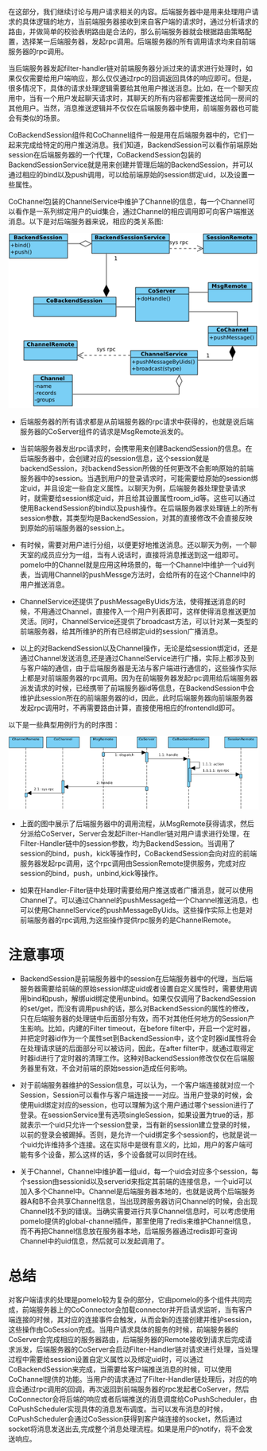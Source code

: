 在这部分，我们继续讨论与用户请求相关的内容。后端服务器中是用来处理用户请求的具体逻辑的地方，当前端服务器接收到来自客户端的请求时，通过分析请求的路由，并做简单的校验表明路由是合法的，那么前端服务器就会根据路由策略配置，选择某一后端服务器，发起rpc调用。后端服务器的所有调用请求均来自前端服务器的rpc调用。


当后端服务器发起filter-handler链对前端服务器分派过来的请求进行处理时，如果仅仅需要给用户端响应，那么仅仅通过rpc的回调返回具体的响应即可。但是，很多情况下，具体的请求处理逻辑需要给其他用户推送消息。比如，在一个聊天应用中，当有一个用户发起聊天请求时，其聊天的所有内容都需要推送给同一房间的其他用户。当然，消息推送逻辑并不仅仅在后端服务器中使用，前端服务器也可能会有类似的场景。

CoBackendSession组件和CoChannel组件一般是用在后端服务器中的，它们一起来完成给特定的用户推送消息。我们知道，BackendSession可以看作前端原始session在后端服务器的一个代理，CoBackendSession包装的BackendSessionService就是用来创建并管理后端的BackendSession，并可以通过相应的bind以及push调用，可以给前端原始的session绑定uid，以及设置一些属性。

CoChannel包装的ChannelService中维护了Channel的信息，每一个Channel可以看作是一系列绑定用户的uid集合，通过Channel的相应调用即可向客户端推送消息。以下是对后端服务器来说，相应的类关系图:

![server2](images/server2.png)

* 后端服务器的所有请求都是从前端服务器的rpc请求中获得的，也就是说后端服务器的CoServer组件的请求是MsgRemote派发的。

* 当前端服务器发出rpc请求时，会携带用来创建BackendSession的信息。在后端服务器中，会创建对应的session信息，这个session就是backendSession，对backendSession所做的任何更改不会影响原始的前端服务器中的session。当遇到用户的登录请求时，可能需要给原始的session绑定uid，并且设定一些自定义属性。以聊天为例，后端服务器处理登录请求时，就需要给session绑定uid，并且给其设置属性room_id等。这些可以通过使用BackendSession的bind以及push操作。在后端服务器求处理链上的所有session参数，其类型均是BackendSession，对其的直接修改不会直接反映到原始的前端服务器的session上。

* 有时候，需要对用户进行分组，以便更好地推送消息。还以聊天为例，一个聊天室的成员应分为一组，当有人说话时，直接将消息推送到这一组即可。pomelo中的Channel就是应用这种场景的，每一个Channel中维护一个uid列表，当调用Channel的pushMessge方法时，会给所有的在这个Channel中的用户推送消息。

* ChannelService还提供了pushMessageByUids方法，使得推送消息的时候，不用通过Channel，直接传入一个用户列表即可，这样使得消息推送更加灵活。同时，ChannelService还提供了broadcast方法，可以针对某一类型的前端服务器，给其所维护的所有已经绑定uid的session广播消息。

* 以上的对BackendSession以及Channel操作，无论是给session绑定id，还是通过Channel发送消息,还是通过ChannelService进行广播，实际上都涉及到与客户端的通信，由于后端服务器是无法与客户端进行通信的，这些操作实际上都是对前端服务器的rpc调用。因为在前端服务器发起rpc调用给后端服务器派发请求的时候，已经携带了前端服务器id等信息，在BackendSession中会维护此session所在的前端服务器的id，因此，此时后端服务器向前端服务器发起rpc调用时，不再需要路由计算，直接使用相应的frontendId即可。

以下是一些典型用例行为的时序图：

![server2](images/sd_server2.png)

* 上面的图中展示了后端服务器中的调用流程，从MsgRemote获得请求，然后分派给CoServer，Server会发起Filter-Handler链对用户请求进行处理，在Filter-Handler链中的session参数，均为BackendSession。当调用了session的bind，push，kick等操作时，CoBackendSession会向对应的前端服务器发起rpc调用，这个rpc调用由SessionRemote提供服务，完成对应session的bind，push，unbind,kick等操作。

* 如果在Handler-Filter链中处理时需要给用户推送或者广播消息，就可以使用Channel了。可以通过Channel的pushMessage给一个Channel推送消息，也可以使用ChannelService的pushMessageByUids。这些操作实际上也是对前端服务器的rpc调用,为这些操作提供rpc服务的是ChannelRemote。

注意事项
============

* BackendSession是前端服务器中的session在后端服务器中的代理，当后端服务器需要给前端的原始session绑定uid或者设置自定义属性时，需要使用调用bind和push，解绑uid绑定使用unbind。如果仅仅调用了BackendSession的set/get，而没有调用push的话，那么对BackendSession的属性的修改，只在后端服务器的处理链中后面部分有效，而不对其他任何地方的Session产生影响。比如，内建的Filter timeout，在before filter中，开启一个定时器，并把定时器id作为一个属性set到BackendSession中，这个定时器id属性将会在处理请求链的后面部分可以被访问，因此，在after filter中，就通过取得定时器id进行了定时器的清理工作。这种对BackendSession修改仅仅在后端服务器里有效，不会对前端的原始session造成任何影响。

* 对于前端服务器维护的Session信息，可以认为，一个客户端连接就对应一个Session，Session可以看作与客户端连接一一对应。当用户登录的时候，会使用uid绑定对应的session，也可以理解为这个用户通过哪个session进行了登录。在sessionService里有选项singleSession，如果设置为true的话，那就表示一个uid只允许一个session登录，当有新的session建立登录的时候，以前的登录会被踢掉。否则，是允许一个uid绑定多个session的，也就是说一个uid允许维持多个连接。这在实际中是很有意义的，比如，用户的客户端可能有多个设备，那么这样的话，多个设备就可以同时在线。

* 关于Channel，Channel中维护着一组uid，每一个uid会对应多个session，每个session由sessionid以及serverid来指定其前端的连接信息，一个uid可以加入多个Channel中。Channel是后端服务器本地的，也就是说两个后端服务器A和B不会共享Channel信息，当出现跨服务器访问Channel的时候，会出现Channel找不到的错误。当确实需要进行共享Channel信息时，可以考虑使用pomelo提供的global-channel插件，那里使用了redis来维护Channel信息，而不再把Channel信息放在服务器本地，后端服务器通过redis即可查询Channel中的uid信息，然后就可以发起调用了。

总结
==========

对客户端请求的处理是pomelo较为复杂的部分，它由pomelo的多个组件共同完成，前端服务器上的CoConnector会加载connector并开启请求监听，当有客户端连接的时候，其对应的连接事件会触发，从而会新的连接创建并维护session，这些操作由CoSession完成。当用户请求具体的服务的时候，前端服务器的CoServer会完成相应的服务器路由，后端服务器的Remote接收到请求后完成请求派发，后端服务器的CoServer会启动Filter-Handler链对请求进行处理，当处理过程中需要给session设置自定义属性以及绑定uid时，可以通过CoBackendSession来完成，当需要给客户端推送消息的时候，可以使用CoChannel提供的功能。当用户的请求通过了Filter-Handler链处理后，对应的响应会通过rpc调用的回调，再次返回到前端服务器的rpc发起者CoServer，然后CoConnector会将后端的响应或者后端推送的消息调度给CoPushScheduler，由CoPushScheduler实现具体的消息发布调度。当可以发布消息的时候，CoPushScheduler会通过CoSession获得到客户端连接的socket，然后通过socket将消息发送出去,完成整个消息处理流程。如果是用户的notify，将不会发送响应。
